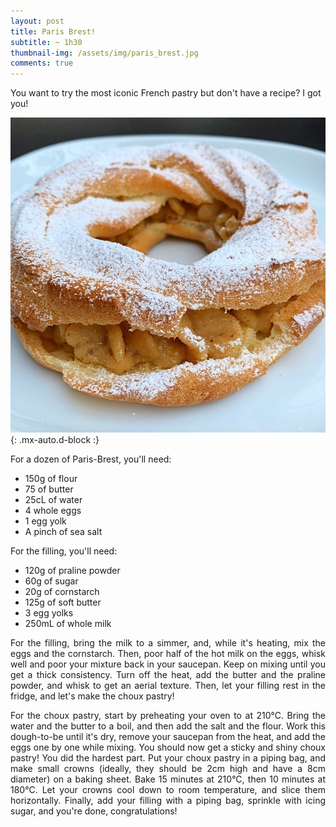 ```yaml
---
layout: post
title: Paris Brest!
subtitle: ~ 1h30
thumbnail-img: /assets/img/paris_brest.jpg
comments: true
---
```


You want to try the most iconic French pastry but don't have a recipe? I got you!

![Paris Brest](/assets/img/paris_brest.jpg){: .mx-auto.d-block :}

For a dozen of Paris-Brest, you'll need:

- 150g of flour
- 75 of butter
- 25cL of water
- 4 whole eggs
- 1 egg yolk
- A pinch of sea salt

For the filling, you'll need:

- 120g of praline powder
- 60g of sugar
- 20g of cornstarch
- 125g of soft butter
- 3 egg yolks
- 250mL of whole milk

<div style="text-align: justify">

<p> For the filling, bring the milk to a simmer, and, while it's heating, mix the eggs and the cornstarch. Then, poor half of the hot milk on the eggs, whisk well and poor your mixture back in your saucepan. Keep on mixing until you get a thick consistency. Turn off the heat, add the butter and the praline powder, and whisk to get an aerial texture. Then, let your filling rest in the fridge, and let's make the choux pastry! </p>
<p> For the choux pastry, start by preheating your oven to at 210°C. Bring the water and the butter to a boil, and then add the salt and the flour. Work this dough-to-be until it's dry, remove your saucepan from the heat, and add the eggs one by one while mixing. You should now get a sticky and shiny choux pastry! You did the hardest part. Put your choux pastry in a piping bag, and make small crowns (ideally, they should be 2cm high and have a 8cm diameter) on a baking sheet. Bake 15 minutes at 210°C, then 10 minutes at 180°C. Let your crowns cool down to room temperature, and slice them horizontally. Finally, add your filling with a piping bag, sprinkle with icing sugar, and you're done, congratulations! </p>
</div>